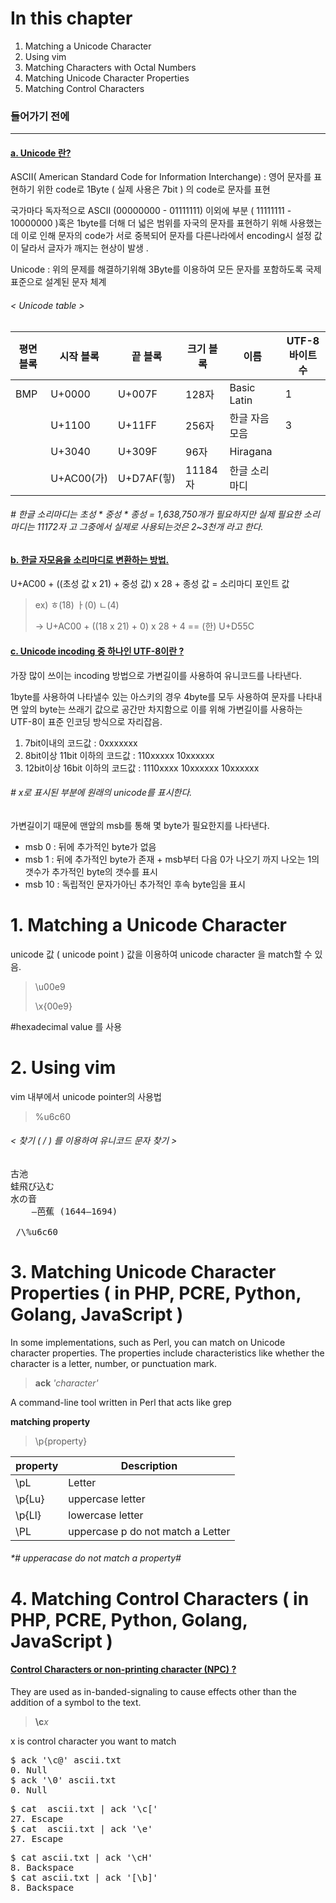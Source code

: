 # In this chapter
 
 
 1. Matching a Unicode Character 
 2. Using vim 
 3. Matching Characters with Octal Numbers 
 4. Matching Unicode Character Properties 
 5. Matching Control Characters 
 
 
 
### 들어가기 전에 
--------
#### [a. Unicode 란?]()

ASCII( American Standard Code for Information Interchange) : 영어 문자를 표현하기 위한 code로  1Byte ( 실제 사용은 7bit ) 의 code로 문자를 표현

국가마다 독자적으로 ASCII (00000000 - 01111111) 이외에 부분 ( 11111111 - 10000000 )혹은 1byte를 더해 더 넓은 범위를 자국의 문자를 표현하기 위해 사용했는데 이로 인해 문자의 code가 서로 중복되어 
문자를 다른나라에서 encoding시 설정 값이 달라서 글자가 깨지는 현상이 발생 .  

Unicode : 위의 문제를 해결하기위해 3Byte를 이용하여 모든 문자를 포함하도록 국제 표준으로 설계된 문자 체계

###### < Unicode table >

|평면 블록| 시작 블록| 끝 블록 |크기 블록| 이름 |UTF-8 바이트 수|
|-|-|-|-|-|-|
|BMP| U+0000| U+007F |128자 |Basic Latin |1 |
||U+1100 |U+11FF |256자 |한글 자음 모음 |3|
||U+3040 |U+309F |96자 |Hiragana||
||U+AC00(가) |U+D7AF(힣)| 11184자 |한글 소리 마디| |
###### # 한글 소리마디는 초성 * 중성 * 종성 = 1,638,750개가 필요하지만  실제 필요한 소리마디는 11172자 고 그중에서 실제로 사용되는것은 2~3천개 라고 한다. 

#### [b. 한글 자모음을 소리마디로 변환하는 방법.]() 
U+AC00 + ((초성 값 x 21) + 중성 값) x 28 + 종성 값 = 소리마디 포인트 값

> ex) ㅎ(18) ㅏ(0)  ㄴ(4) 
>
> -> U+AC00 + ((18 x 21) + 0) x 28 + 4 == (한) U+D55C 


#### [c. Unicode incoding 중 하나인 UTF-8이란 ?]()
가장 많이 쓰이는 incoding 방법으로 가변길이를 사용하여 유니코드를 나타낸다. 

1byte를 사용하여 나타낼수 있는 아스키의 경우 4byte를 모두 사용하여 문자를 나타내면 앞의 byte는 쓰래기 값으로 공간만 차지함으로 이를 위해 가변길이를 사용하는 UTF-8이 표준 인코딩 방식으로 자리잡음. 


1) 7bit이내의 코드값 : 0xxxxxxx 
2) 8bit이상 11bit 이하의 코드값 : 110xxxxx 10xxxxxx
3) 12bit이상 16bit 이하의 코드값 : 1110xxxx 10xxxxxx 10xxxxxx
###### # x로 표시된 부분에 원래의 unicode를 표시한다. 


가변길이기 때문에 맨앞의 msb를 통해 몇 byte가 필요한지를 나타낸다. 
+ msb 0 : 뒤에 추가적인 byte가 없음
+ msb 1 : 뒤에 추가적인 byte가 존재 + msb부터 다음 0가 나오기 까지 나오는 1의 갯수가 추가적인 byte의 갯수를 표시 
+ msb 10 : 독립적인 문자가아닌 추가적인 후속 byte임을 표시 


# 1. Matching a Unicode Character 
unicode 값 ( unicode point ) 값을 이용하여 unicode character 을 match할 수 있음. 

>\u00e9
>
>\x{00e9}

#hexadecimal value 를 사용



# 2. Using vim
vim 내부에서 unicode pointer의 사용법

> \%u6c60

###### < 찾기 ( / )  를 이용하여 유니코드 문자 찾기 >
<pre>
古池
蛙飛び込む
水の音
	—芭蕉 (1644–1694)
 
 /\%u6c60
</pre>

# 3. Matching Unicode Character Properties ( in PHP, PCRE, Python, Golang, JavaScript )


In some implementations, such as Perl, you can match on Unicode character properties. The properties include characteristics like whether the character is a letter, number, or punctuation mark.

> **ack** *'character'*

A command-line tool written in Perl that acts like grep

**matching property**

> \p{property}

|property|Description|
|-|-|
| \pL |  Letter|
| \p{Lu} | uppercase letter |
| \p{Ll} | lowercase letter |
| \PL | uppercase p do not match a Letter |

###### *# upperacase do not match a property#



# 4. Matching Control Characters ( in PHP, PCRE, Python, Golang, JavaScript )
#### [Control Characters or non-printing character (NPC) ? ]()

They are used as in-banded-signaling to cause effects other than the addition of a symbol to the text. 


> **\c***x*

x is control character you want to match

<pre>
$ ack '\c@' ascii.txt
0. Null
$ ack '\0' ascii.txt
0. Null
</pre>

<pre>
$ cat  ascii.txt | ack '\c['
27. Escape
$ cat  ascii.txt | ack '\e'
27. Escape
</pre>

<pre>
$ cat ascii.txt | ack '\cH'
8. Backspace
$ cat ascii.txt | ack '[\b]'
8. Backspace
</pre>
